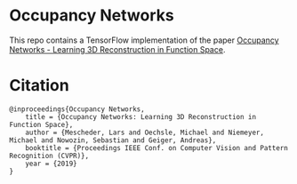 # Occupancy Networks
This repo contains a TensorFlow implementation of the paper [Occupancy Networks - Learning 3D Reconstruction in Function Space](https://avg.is.tuebingen.mpg.de/publications/occupancy-networks).

# Citation
    @inproceedings{Occupancy Networks,
        title = {Occupancy Networks: Learning 3D Reconstruction in Function Space},
        author = {Mescheder, Lars and Oechsle, Michael and Niemeyer, Michael and Nowozin, Sebastian and Geiger, Andreas},
        booktitle = {Proceedings IEEE Conf. on Computer Vision and Pattern Recognition (CVPR)},
        year = {2019}
    }

